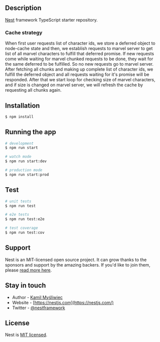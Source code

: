 ## Description

[Nest](https://github.com/nestjs/nest) framework TypeScript starter repository.

### Cache strategy

When first user requests list of character ids, we store a deferred object to node-cache state and then, we establish requests to marvel server to get list of all marvel characters to fulfill that deferred promise.
If new requests come while waiting for marvel chunked requests to be done, they wait for the same deferred to be fulfilled. So no new requests go to marvel server.
After fetching all chunks and making up complete list of character ids, we fulfill the deferred object and all requests waiting for it's promise will be responded.
After that we start loop for checking size of marvel characters, and if size is changed on marvel server, we will refresh the cache by requesting all chunks again.

## Installation

```bash
$ npm install
```

## Running the app

```bash
# development
$ npm run start

# watch mode
$ npm run start:dev

# production mode
$ npm run start:prod
```

## Test

```bash
# unit tests
$ npm run test

# e2e tests
$ npm run test:e2e

# test coverage
$ npm run test:cov
```

## Support

Nest is an MIT-licensed open source project. It can grow thanks to the sponsors and support by the amazing backers. If you'd like to join them, please [read more here](https://docs.nestjs.com/support).

## Stay in touch

- Author - [Kamil Myśliwiec](https://kamilmysliwiec.com)
- Website - [https://nestjs.com](https://nestjs.com/)
- Twitter - [@nestframework](https://twitter.com/nestframework)

## License

Nest is [MIT licensed](LICENSE).
